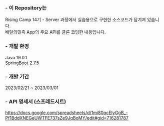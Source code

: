 ### - 이 Repository는
Rising Camp 14기 - Server 과정에서 실습용으로 구현한 소스코드가 담겨져 있습니다. <br>
배달의민족 App의 주요 API를 클론 코딩한 내용입니다.

### - 개발 환경
Java 19.0.1 <br>
SpringBoot 2.7.5

### - 개발 기간
2023/02/21 ~ 2023/03/01

### - API 명세서 (스프레드시트)
https://docs.google.com/spreadsheets/d/1mi80qcEIyGgB_-Pf1BddXNEGeUWTFE737sZe9JqBoMY/edit#gid=716281787
